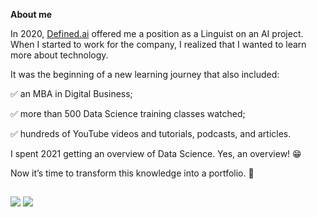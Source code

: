 **About me**

In 2020, [Defined.ai](https://www.defined.ai/) offered me a position as a Linguist on an AI project. When I started to work for the company, I realized that I wanted to learn more about technology. 

It was the beginning of a new learning journey that also included:

✅ an MBA in Digital Business; 

✅ more than 500 Data Science training classes watched; 
 
✅ hundreds of YouTube videos and tutorials, podcasts, and articles.

I spent 2021 getting an overview of Data Science. Yes, an overview! 😁

Now it’s time to transform this knowledge into a portfolio. 🚀

##

<div
  <a href="https://www.linkedin.com/in/santos-elisa"><img src="https://img.shields.io/badge/LinkedIn-0077B5?style=for-the-badge&logo=linkedin&logoColor=white" target-"_blank"></a>
  <a href="mailto:elisasantos.tech@gmail.com"><img src="https://img.shields.io/badge/Gmail-D14836?style=for-the-badge&logo=gmail&logoColor=white" target-"_blank"></a>
</div>

##
